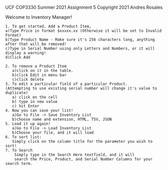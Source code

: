 UCF COP3330 Summer 2021 Assignment 5
Copyright 2021 Andres Rosales

Welcome to Inventory Manager! 

    1. To get started, Add a Product Item, 
    a)Type Price in format $xxxxx.xx (Otherwise it will be set to Invalid Format)
    b)Type Product Name - Make sure it's 256 characters long, anything after that will be removed!
    c)Type in Serial Number using only Letters and Numbers, or it will display a warning!
    d)Click Add
    
    2. To remove a Product Item
       a)click on it in the table.
       b)click Edit in menu bar
       c)click delete
    3. To edit a particular field of a particular Product.
    (Attempting to use existing serial number will change it's value to duplicate)
       a) click on the cell
       b) type in new value
       c) hit Enter
    4. Now you can save your list!
       a)Go to File -> Save Inventory List
       b)choose name and extension, HTML, TSV, JSON
    5. Load it up again!
       a)Go to File -> Load Inventory List
       b)Choose your file, and it will load
    6. To sort list:
       Simply click on the column title for the parameter you wish to sort!
    7. To Search
        Simply type in the Search Here textfield, and it will 
        search the Price, Product, and Serial Number Columns for your search term.
   
